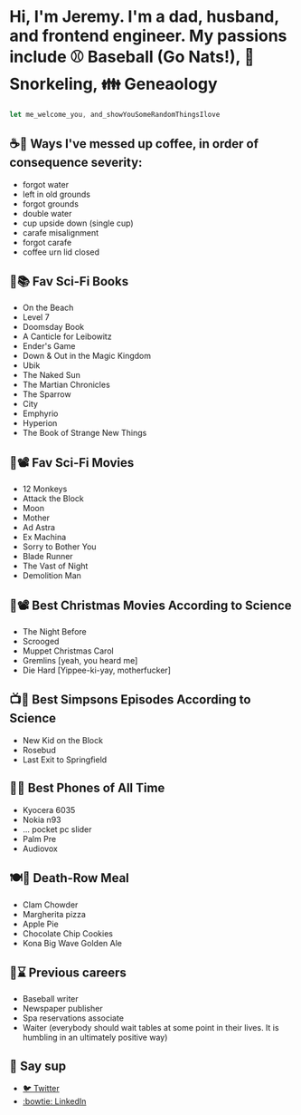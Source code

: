 # Hi, I'm Jeremy. I'm a dad, husband, and frontend engineer. My passions include ⚾️ Baseball (Go Nats!), 🤿 Snorkeling, 👪 Geneaology

```javascript
let me_welcome_you, and_showYouSomeRandomThingsIlove
```


## ☕🤦 Ways I've messed up coffee, in order of consequence severity:
- forgot water
- left in old grounds
- forgot grounds 
- double water
- cup upside down (single cup)
- carafe misalignment
- forgot carafe
- coffee urn lid closed

## 👾📚 Fav Sci-Fi Books
- On the Beach
- Level 7
- Doomsday Book
- A Canticle for Leibowitz 
- Ender's Game
- Down & Out in the Magic Kingdom
- Ubik
- The Naked Sun
- The Martian Chronicles
- The Sparrow 
- City
- Emphyrio
- Hyperion 
- The Book of Strange New Things

## 👾📽️ Fav Sci-Fi Movies
- 12 Monkeys
- Attack the Block
- Moon
- Mother
- Ad Astra
- Ex Machina
- Sorry to Bother You
- Blade Runner
- The Vast of Night
- Demolition Man 

## 🎄📽️ Best Christmas Movies According to Science
- The Night Before 
- Scrooged
- Muppet Christmas Carol
- Gremlins [yeah, you heard me]
- Die Hard [Yippee-ki-yay, motherfucker]

## 📺🤣 Best Simpsons Episodes According to Science 
- New Kid on the Block
- Rosebud
- Last Exit to Springfield

## 📱🏅 Best Phones of All Time
- Kyocera 6035
- Nokia n93
- ... pocket pc slider
- Palm Pre
- Audiovox  

## 🍽️🍺 Death-Row Meal
- Clam Chowder
- Margherita pizza
- Apple Pie
- Chocolate Chip Cookies
- Kona Big Wave Golden Ale

## 💼⌛ Previous careers
- Baseball writer
- Newspaper publisher
- Spa reservations associate
- Waiter (everybody should wait tables at some point in their lives. It is humbling in an ultimately positive way)


## 👋 Say sup
- <a href="https://twitter.com/neanderthalian" target="_blank">🐦 Twitter</a>
- <a href="https://www.linkedin.com/in/jeremybatesdc/" target="_blank">:bowtie: LinkedIn</a>
